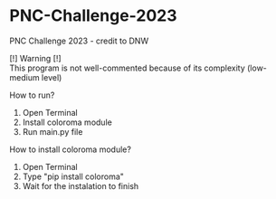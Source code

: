 # PNC-Challenge-2023
PNC Challenge 2023 - credit to DNW

[!] Warning [!]  
This program is not well-commented because of its complexity (low-medium level)
  
  
How to run?
1. Open Terminal
2. Install coloroma module
3. Run main.py file
  
  
How to install coloroma module?
1. Open Terminal
2. Type "pip install coloroma"
3. Wait for the instalation to finish

